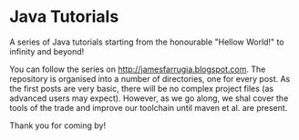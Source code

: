 # Java Tutorials

A series of Java tutorials starting from the honourable "Hellow World!" to infinity and beyond!

You can follow the series on http://jamesfarrugia.blogspot.com.  The repository is organised 
into a number of directories, one for every post.  As the first posts are very basic, there
will be no complex project files (as advanced users may expect).  However, as we go along, we
shal cover the tools of the trade and improve our toolchain until maven et al. are present.

Thank you for coming by!
